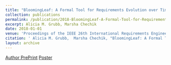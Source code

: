 ```yaml
---
title: "BloomingLeaf: A Formal Tool for Requirements Evolution over Time"
collection: publications
permalink: /publication/2018-BloomingLeaf-A-Formal-Tool-for-Requirements-Evolution-over-Time
excerpt: Alicia M. Grubb, Marsha Chechik
date: 2018-01-01
venue: 'Proceedings of the IEEE 26th International Requirements Engineering Conference RE: Posters & Tool Demos'
citation: ' Alicia M. Grubb,  Marsha Chechik, "BloomingLeaf: A Formal Tool for Requirements Evolution over Time." Proceedings of the IEEE 26th International Requirements Engineering Conference RE: Posters & Tool Demos, 2018.'
layout: archive
---
```

[Author PrePrint](http://www.cs.toronto.edu/~amgrubb/archive/RE18-Demo.pdf) [Poster](http://www.cs.toronto.edu/~amgrubb/archive/RE18-Demo-Poster.pdf)
